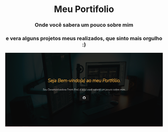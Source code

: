 <h1 align="center">Meu Portifolio</h1>
<h3 align="center">Onde você sabera um pouco sobre mim</h3>
<h3 align="center">e vera alguns projetos meus realizados, que sinto mais orgulho :)</h3>
<a href='https://portfoliosabrinaoliver.shop/'><img src='media/imagens/site.png'></a>

